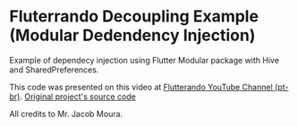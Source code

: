 # Fluterrando Decoupling Example (Modular Dedendency Injection)

Example of dependecy injection using Flutter Modular package with Hive and SharedPreferences.

This code was presented on this video at [Flutterando YouTube Channel (pt-br)](https://www.youtube.com/watch?v=vQbdnYLtSbE).
[Original project's source code](https://github.com/Flutterando/di-example)

All credits to Mr. Jacob Moura.